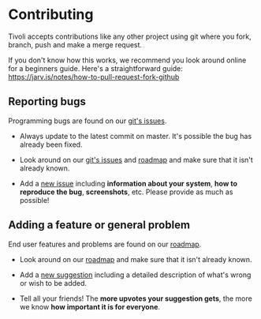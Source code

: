 # Contributing

Tivoli accepts contributions like any other project using git where you fork, branch, push and make a merge request.

If you don't know how this works, we recommend you look around online for a beginners guide. Here's a straightforward guide: https://jarv.is/notes/how-to-pull-request-fork-github

## Reporting bugs

Programming bugs are found on our [git's issues](https://git.tivolicloud.com/tivolicloud/issues/-/issues).

-   Always update to the latest commit on master. It's possible the bug has already been fixed.

-   Look around on our [git's issues](https://git.tivolicloud.com/tivolicloud/issues/-/issues) and [roadmap](https://roadmap.tivolicloud.com) and make sure that it isn't already known.

-   Add a [new issue](https://git.tivolicloud.com/tivolicloud/issues/-/issues/new) including **information about your system**, **how to reproduce the bug**, **screenshots**, etc. Please provide as much as possible!

## Adding a feature or general problem

End user features and problems are found on our [roadmap](https://roadmap.tivolicloud.com).

-   Look around on our [roadmap](https://roadmap.tivolicloud.com) and make sure that it isn't already known.

-   Add a [new suggestion](https://roadmap.tivolicloud.com/) including a detailed description of what's wrong or wish to be added.

-   Tell all your friends! The **more upvotes your suggestion gets**, the more we know **how important it is for everyone**.

